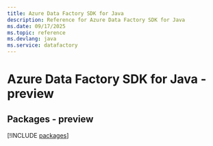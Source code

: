```yaml
---
title: Azure Data Factory SDK for Java
description: Reference for Azure Data Factory SDK for Java
ms.date: 09/17/2025
ms.topic: reference
ms.devlang: java
ms.service: datafactory
---
```

# Azure Data Factory SDK for Java - preview
## Packages - preview
[!INCLUDE [packages](data-factory-index.md)]